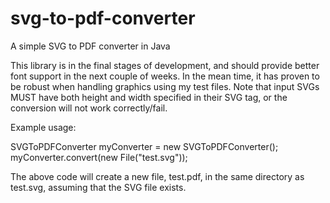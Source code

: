 svg-to-pdf-converter
====================

A simple SVG to PDF converter in Java

This library is in the final stages of development, and should provide better font support in the next couple of weeks. In the mean time, it has proven to be robust when handling graphics using my test files. Note that input SVGs MUST have both height and width specified in their SVG tag, or the conversion will not work correctly/fail.

Example usage:

SVGToPDFConverter myConverter = new SVGToPDFConverter();
myConverter.convert(new File("test.svg"));

The above code will create a new file, test.pdf, in the same directory as test.svg, assuming that the SVG file exists.
